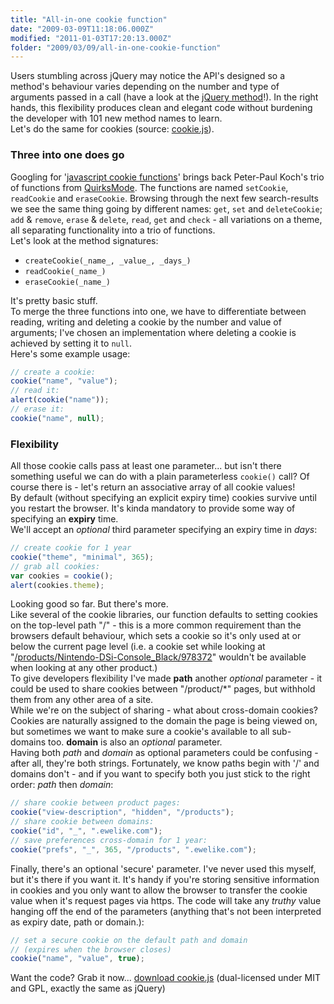 ```yaml
---
title: "All-in-one cookie function"
date: "2009-03-09T11:18:06.000Z"
modified: "2011-01-03T17:20:13.000Z"
folder: "2009/03/09/all-in-one-cookie-function"
---
```


Users stumbling across jQuery may notice the API's designed so a method's behaviour varies depending on the number and type of arguments passed in a call (have a look at the [jQuery method](http://docs.jquery.com/Core/jQuery)!). In the right hands, this flexibility produces clean and elegant code without burdening the developer with 101 new method names to learn.  
Let's do the same for cookies (source: [cookie.js](http://hexmen.com/js/cookie.js)).

### Three into one does go

Googling for '[javascript cookie functions](http://www.google.com/search?q=javascript+cookie+functions)' brings back Peter-Paul Koch's trio of functions from [QuirksMode](http://www.quirksmode.org/js/cookies.html). The functions are named `setCookie`, `readCookie` and `eraseCookie`. Browsing through the next few search-results we see the same thing going by different names: `get`, `set` and `deleteCookie`; `add` & `remove`, `erase` & `delete`, `read`, `get` and `check` - all variations on a theme, all separating functionality into a trio of functions.  
Let's look at the method signatures:

- `createCookie(_name_, _value_, _days_)`
- `readCookie(_name_)`
- `eraseCookie(_name_)`

It's pretty basic stuff.  
To merge the three functions into one, we have to differentiate between reading, writing and deleting a cookie by the number and value of arguments; I've chosen an implementation where deleting a cookie is achieved by setting it to `null`.  
Here's some example usage:

```js
// create a cookie:
cookie("name", "value");
// read it:
alert(cookie("name"));
// erase it:
cookie("name", null);
```

### Flexibility

All those cookie calls pass at least one parameter... but isn't there something useful we can do with a plain parameterless `cookie()` call? Of course there is - let's return an associative array of all cookie values!  
By default (without specifying an explicit expiry time) cookies survive until you restart the browser. It's kinda mandatory to provide some way of specifying an **expiry** time.  
We'll accept an _optional_ third parameter specifying an expiry time in _days_:

```js
// create cookie for 1 year
cookie("theme", "minimal", 365);
// grab all cookies:
var cookies = cookie();
alert(cookies.theme);
```

Looking good so far. But there's more.  
Like several of the cookie libraries, our function defaults to setting cookies on the top-level path "/" - this is a more common requirement than the browsers default behaviour, which sets a cookie so it's only used at or below the current page level (i.e. a cookie set while looking at "[/products/Nintendo-DSi-Console_Black/978372](http://ewelike.com/products/Nintendo-DSi-Console_Black/978372)" wouldn't be available when looking at any other product.)  
To give developers flexibility I've made **path** another _optional_ parameter - it could be used to share cookies between "/product/\*" pages, but withhold them from any other area of a site.  
While we're on the subject of sharing - what about cross-domain cookies? Cookies are naturally assigned to the domain the page is being viewed on, but sometimes we want to make sure a cookie's available to all sub-domains too. **domain** is also an _optional_ parameter.  
Having both _path_ and _domain_ as optional parameters could be confusing - after all, they're both strings. Fortunately, we know paths begin with '/' and domains don't - and if you want to specify both you just stick to the right order: _path_ then _domain_:

```js
// share cookie between product pages:
cookie("view-description", "hidden", "/products");
// share cookie between domains:
cookie("id", "_", ".ewelike.com");
// save preferences cross-domain for 1 year:
cookie("prefs", "_", 365, "/products", ".ewelike.com");
```

Finally, there's an optional 'secure' parameter. I've never used this myself, but it's there if you want it. It's handy if you're storing sensitive information in cookies and you only want to allow the browser to transfer the cookie value when it's request pages via https. The code will take any _truthy_ value hanging off the end of the parameters (anything that's not been interpreted as expiry date, path or domain.):

```js
// set a secure cookie on the default path and domain
// (expires when the browser closes)
cookie("name", "value", true);
```

Want the code? Grab it now... [download cookie.js](/js/cookie.js) (dual-licensed under MIT and GPL, exactly the same as jQuery)
